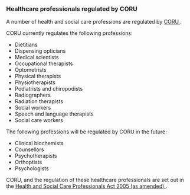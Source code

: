 ###  Healthcare professionals regulated by CORU

A number of health and social care professions are regulated by [ CORU
](https://coru.ie/public-protection/) .

CORU currently regulates the following professions:

  * Dietitians 
  * Dispensing opticians 
  * Medical scientists 
  * Occupational therapists 
  * Optometrists 
  * Physical therapists 
  * Physiotherapists 
  * Podiatrists and chiropodists 
  * Radiographers 
  * Radiation therapists 
  * Social workers 
  * Speech and language therapists 
  * Social care workers 

The following professions will be regulated by CORU in the future:

  * Clinical biochemists 
  * Counsellors 
  * Psychotherapists 
  * Orthoptists 
  * Psychologists 

CORU, and the regulation of these healthcare professionals are set out in the
[ Health and Social Care Professionals Act 2005 (as amended)
](http://www.irishstatutebook.ie/eli/2019/act/16/enacted/en/html?q=health+and+social+care+professionals)
.
